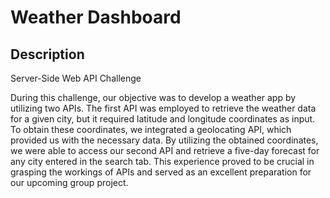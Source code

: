 # Weather Dashboard

## Description

Server-Side Web API Challenge

During this challenge, our objective was to develop a weather app by utilizing two APIs. The first API was employed to retrieve the weather data for a given city, but it required latitude and longitude coordinates as input. To obtain these coordinates, we integrated a geolocating API, which provided us with the necessary data. By utilizing the obtained coordinates, we were able to access our second API and retrieve a five-day forecast for any city entered in the search tab. This experience proved to be crucial in grasping the workings of APIs and served as an excellent preparation for our upcoming group project.


